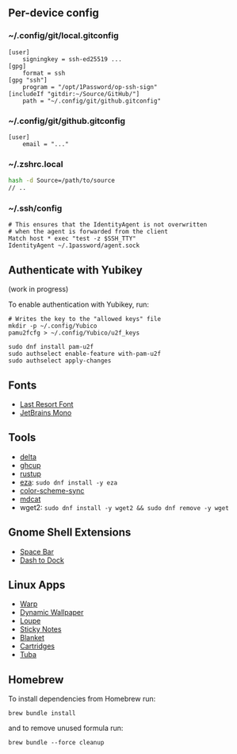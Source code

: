 ## Per-device config

### ~/.config/git/local.gitconfig
```gitconfig
[user]
	signingkey = ssh-ed25519 ...
[gpg]
	format = ssh
[gpg "ssh"]
	program = "/opt/1Password/op-ssh-sign"
[includeIf "gitdir:~/Source/GitHub/"]
	path = "~/.config/git/github.gitconfig"
```

### ~/.config/git/github.gitconfig
```gitconfig
[user]
	email = "..."
```

### ~/.zshrc.local
```bash
hash -d Source=/path/to/source
// ..
```

### ~/.ssh/config
```ssh_config
# This ensures that the IdentityAgent is not overwritten
# when the agent is forwarded from the client
Match host * exec "test -z $SSH_TTY"
IdentityAgent ~/.1password/agent.sock
```

## Authenticate with Yubikey
(work in progress)

To enable authentication with Yubikey, run:
```shell
# Writes the key to the "allowed keys" file
mkdir -p ~/.config/Yubico
pamu2fcfg > ~/.config/Yubico/u2f_keys

sudo dnf install pam-u2f
sudo authselect enable-feature with-pam-u2f
sudo authselect apply-changes
```

## Fonts
* [Last Resort Font](https://github.com/unicode-org/last-resort-font)
* [JetBrains Mono](https://www.jetbrains.com/lp/mono/)

## Tools
* [delta](https://github.com/dandavison/delta)
* [ghcup](https://www.haskell.org/ghcup/)
* [rustup](https://rustup.rs/)
* [eza](https://github.com/eza-community/eza): `sudo dnf install -y eza`
* [color-scheme-sync](https://github.com/bash/color-scheme-sync)
* [mdcat](https://github.com/swsnr/mdcat)
* wget2: `sudo dnf install -y wget2 && sudo dnf remove -y wget`

## Gnome Shell Extensions
* [Space Bar](https://github.com/christopher-l/space-bar)
* [Dash to Dock](https://micheleg.github.io/dash-to-dock/)

## Linux Apps
* [Warp](https://apps.gnome.org/en-GB/app/app.drey.Warp/)
* [Dynamic Wallpaper](https://flathub.org/apps/me.dusansimic.DynamicWallpaper)
* [Loupe](https://apps.gnome.org/en-GB/app/org.gnome.Loupe/)
* [Sticky Notes](https://flathub.org/en-GB/apps/com.vixalien.sticky)
* [Blanket](https://flathub.org/en-GB/apps/com.rafaelmardojai.Blanket)
* [Cartridges](https://flathub.org/en-GB/apps/hu.kramo.Cartridges)
* [Tuba](https://flathub.org/en-GB/apps/dev.geopjr.Tuba)

## Homebrew
To install dependencies from Homebrew run:
```shell
brew bundle install
```
and to remove unused formula run:
```shell
brew bundle --force cleanup
```